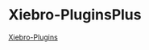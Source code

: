 # Xiebro-PluginsPlus
[Xiebro-Plugins](https://github.com/INotGreen/Xiebro-Plugins?tab=readme-ov-file#executeassembly)
